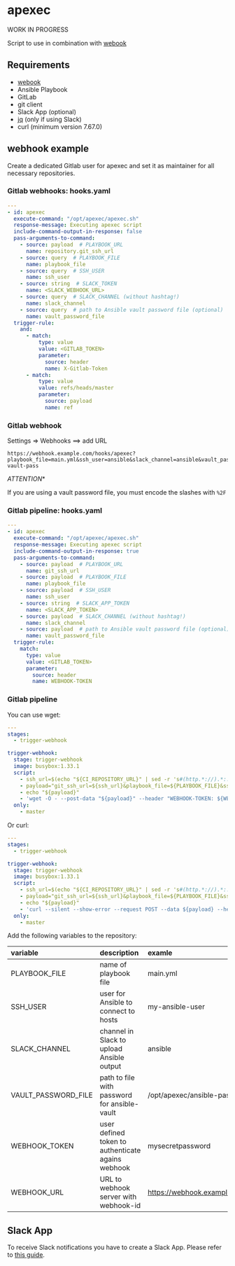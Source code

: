 # apexec

WORK IN PROGRESS

Script to use in combination with [webook](https://github.com/adnanh/webhook)

## Requirements

- [webook](https://github.com/adnanh/webhook)
- Ansible Playbook
- GitLab
- git client
- Slack App (optional)
- [jq](https://github.com/stedolan/jq) (only if using Slack)
- curl (minimum version 7.67.0)

## webhook example

Create a dedicated Gitlab user for apexec and set it as maintainer for all necessary repositories.

### Gitlab webhooks: hooks.yaml

```yaml
---
- id: apexec
  execute-command: "/opt/apexec/apexec.sh"
  response-message: Executing apexec script
  include-command-output-in-response: false
  pass-arguments-to-command:
    - source: payload  # PLAYBOOK_URL
      name: repository.git_ssh_url
    - source: query  # PLAYBOOK_FILE
      name: playbook_file
    - source: query  # SSH_USER
      name: ssh_user
    - source: string  # SLACK_TOKEN
      name: <SLACK_WEBHOOK_URL>
    - source: query  # SLACK_CHANNEL (without hashtag!)
      name: slack_channel
    - source: query  # path to Ansible vault password file (optional)
      name: vault_password_file
  trigger-rule:
    and:
      - match:
          type: value
          value: <GITLAB_TOKEN>
          parameter:
            source: header
            name: X-Gitlab-Token
      - match:
          type: value
          value: refs/heads/master
          parameter:
            source: payload
            name: ref
```

### Gitlab webhook

Settings => Webhooks ==> add URL

```text
https://webhook.example.com/hooks/apexec?playbook_file=main.yml&ssh_user=ansible&slack_channel=ansible&vault_password_file=%2Fopt%2Fapexec%2Fansible-vault-pass
```

*ATTENTION**

If you are using a vault password file, you must encode the slashes with `%2F`

### Gitlab pipeline: hooks.yaml

```yaml
---
- id: apexec
  execute-command: "/opt/apexec/apexec.sh"
  response-message: Executing apexec script
  include-command-output-in-response: true
  pass-arguments-to-command:
    - source: payload  # PLAYBOOK_URL
      name: git_ssh_url
    - source: payload  # PLAYBOOK_FILE
      name: playbook_file
    - source: payload  # SSH_USER
      name: ssh_user
    - source: string  # SLACK_APP_TOKEN
      name: <SLACK_APP_TOKEN>
    - source: payload  # SLACK_CHANNEL (without hashtag!)
      name: slack_channel
    - source: payload  # path to Ansible vault password file (optional)
      name: vault_password_file
  trigger-rule:
    match:
      type: value
      value: <GITLAB_TOKEN>
      parameter:
        source: header
        name: WEBHOOK-TOKEN
```

### Gitlab pipeline

You can use wget:

```yaml
---
stages:
  - trigger-webhook

trigger-webhook:
  stage: trigger-webhook
  image: busybox:1.33.1
  script:
    - ssh_url=$(echo "${CI_REPOSITORY_URL}" | sed -r 's#(http.*://).*:.*@([^/]+)/(.+)$#git@\2:\3#g')
    - payload="git_ssh_url=${ssh_url}&playbook_file=${PLAYBOOK_FILE}&ssh_user=${SSH_USER}&slack_channel=${SLACK_CHANNEL}&vault_password_file=${VAULT_PASSWORD_FILE}"
    - echo "${payload}"
    - 'wget -O - --post-data "${payload}" --header "WEBHOOK-TOKEN: ${WEBHOOK_TOKEN}" ${WEBHOOK_URL}'
  only:
    - master
```

Or curl:

```yaml
---
stages:
  - trigger-webhook

trigger-webhook:
  stage: trigger-webhook
  image: busybox:1.33.1
  script:
    - ssh_url=$(echo "${CI_REPOSITORY_URL}" | sed -r 's#(http.*://).*:.*@([^/]+)/(.+)$#git@\2:\3#g')
    - payload="git_ssh_url=${ssh_url}&playbook_file=${PLAYBOOK_FILE}&ssh_user=${SSH_USER}&slack_channel=${SLACK_CHANNEL}&vault_password_file=${VAULT_PASSWORD_FILE}"
    - echo "${payload}"
    - 'curl --silent --show-error --request POST --data ${payload} --header "WEBHOOK-TOKEN: ${WEBHOOK_TOKEN}" ${WEBHOOK_URL}'
  only:
    - master
```

Add the following variables to the repository:

| variable            | description                                       | examle                                   |
|:--------------------|:--------------------------------------------------|:-----------------------------------------|
| PLAYBOOK_FILE       | name of playbook file                             | main.yml                                 |
| SSH_USER            | user for Ansible to connect to hosts              | my-ansible-user                          |
| SLACK_CHANNEL       | channel in Slack to upload Ansible output         | ansible                                  |
| VAULT_PASSWORD_FILE | path to file with password for ansible-vault      | /opt/apexec/ansible-password-file        |
| WEBHOOK_TOKEN       | user defined token to authenticate agains webhook | mysecretpassword                         |
| WEBHOOK_URL         | URL to webhook server with webhook-id             | https://webhook.example.com/hooks/apexec |

## Slack App

To receive Slack notifications you have to create a Slack App. Please refer to [this guide](https://github.com/slackapi/python-slackclient/blob/master/tutorial/01-creating-the-slack-app.md).
